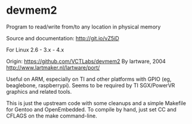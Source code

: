 # devmem2

Program to read/write from/to any location in physical memory

Source and documentation: http://git.io/vZ5iD

For Linux 2.6 - 3.x - 4.x


Origin: https://github.com/VCTLabs/devmem2
By lartware, 2004
http://www.lartmaker.nl/lartware/port/

Useful on ARM, especially on TI and other platforms with GPIO (eg,
beaglebone, raspberrypi).  Seems to be required by TI SGX/PowerVR
graphics and related tools.

This is just the upstream code with some cleanups and a simple
Makefile for Gentoo and OpenEmbedded.  To compile by hand, just
set CC and CFLAGS on the make command-line.
